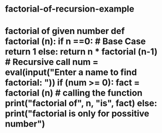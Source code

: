 # factorial-of-recursion-example
# factorial of given number def factorial (n):     if n ==0: # Base Case        return 1     else:         return n * factorial (n-1) # Recursive call  num = eval(input("Enter a name to find factorial: ")) if (num >= 0):     fact = factorial (n) # calling the function     print("factorial of", n, "is", fact) else:     print("factorial is only for possitive number")     
